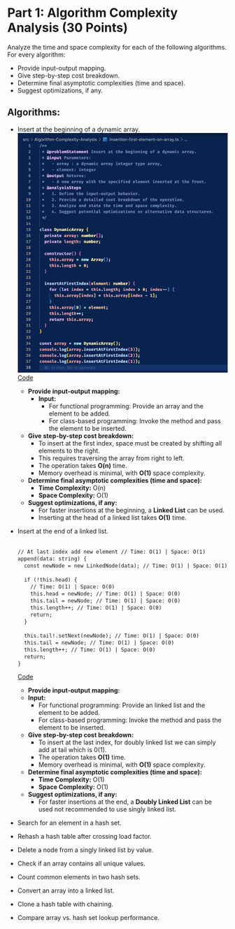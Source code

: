 # Part 1: Algorithm Complexity Analysis (30 Points)

Analyze the time and space complexity for each of the following algorithms. For every algorithm:

- Provide input-output mapping.
- Give step-by-step cost breakdown.
- Determine final asymptotic complexities (time and space).
- Suggest optimizations, if any.

## Algorithms:

- Insert at the beginning of a dynamic array.
  ![Code-Screenshot](../public/images/insert-at-first-element-of-array.webp)
  [Code](../libs/custom-array.ts)

  - **Provide input-output mapping:**
    - **Input:**
      - For functional programming: Provide an array and the element to be added.
      - For class-based programming: Invoke the method and pass the element to be inserted.
  - **Give step-by-step cost breakdown:**
    - To insert at the first index, space must be created by shifting all elements to the right.
    - This requires traversing the array from right to left.
    - The operation takes **O(n)** time.
    - Memory overhead is minimal, with **O(1)** space complexity.
  - **Determine final asymptotic complexities (time and space):**
    - **Time Complexity:** O(n)
    - **Space Complexity:** O(1)
  - **Suggest optimizations, if any:**
    - For faster insertions at the beginning, a **Linked List** can be used.
    - Inserting at the head of a linked list takes **O(1)** time.

- Insert at the end of a linked list.

  ```

  // At last index add new element // Time: O(1) | Space: O(1)
  append(data: string) {
    const newNode = new LinkedNode(data); // Time: O(1) | Space: O(1)

    if (!this.head) {
      // Time: O(1) | Space: O(0)
      this.head = newNode; // Time: O(1) | Space: O(0)
      this.tail = newNode; // Time: O(1) | Space: O(0)
      this.length++; // Time: O(1) | Space: O(0)
      return;
    }

    this.tail!.setNext(newNode); // Time: O(1) | Space: O(0)
    this.tail = newNode; // Time: O(1) | Space: O(0)
    this.length++; // Time: O(1) | Space: O(0)
    return;
  }
  ```

  [Code](../libs/linked-list.ts)

  - **Provide input-output mapping:**
  - **Input:**
    - For functional programming: Provide an linked list and the element to be added.
    - For class-based programming: Invoke the method and pass the element to be inserted.
  - **Give step-by-step cost breakdown:**
    - To insert at the last index, for doubly linked list we can simply add at tail which is 0(1).
    - The operation takes **O(1)** time.
    - Memory overhead is minimal, with **O(1)** space complexity.
  - **Determine final asymptotic complexities (time and space):**
    - **Time Complexity:** O(1)
    - **Space Complexity:** O(1)
  - **Suggest optimizations, if any:**
    - For faster insertions at the end, a **Doubly Linked List** can be used not recommended to use singly linked list.

- Search for an element in a hash set.
- Rehash a hash table after crossing load factor.
- Delete a node from a singly linked list by value.
- Check if an array contains all unique values.
- Count common elements in two hash sets.
- Convert an array into a linked list.
- Clone a hash table with chaining.
- Compare array vs. hash set lookup performance.
